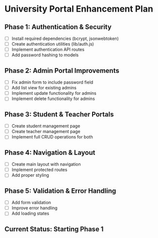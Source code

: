 # University Portal Enhancement Plan

## Phase 1: Authentication & Security
- [ ] Install required dependencies (bcrypt, jsonwebtoken)
- [ ] Create authentication utilities (lib/auth.js)
- [ ] Implement authentication API routes
- [ ] Add password hashing to models

## Phase 2: Admin Portal Improvements
- [ ] Fix admin form to include password field
- [ ] Add list view for existing admins
- [ ] Implement update functionality for admins
- [ ] Implement delete functionality for admins

## Phase 3: Student & Teacher Portals
- [ ] Create student management page
- [ ] Create teacher management page
- [ ] Implement full CRUD operations for both

## Phase 4: Navigation & Layout
- [ ] Create main layout with navigation
- [ ] Implement protected routes
- [ ] Add proper styling

## Phase 5: Validation & Error Handling
- [ ] Add form validation
- [ ] Improve error handling
- [ ] Add loading states

## Current Status: Starting Phase 1
